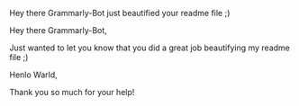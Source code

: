 Hey there Grammarly-Bot just beautified your readme file ;) 

 

Hey there Grammarly-Bot,

Just wanted to let you know that you did a great job beautifying my readme file ;)

Henlo Warld,

Thank you so much for your help!